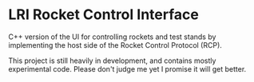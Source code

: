 # LRI Rocket Control Interface

C++ version of the UI for controlling rockets and test stands by implementing the host side of the 
Rocket Control Protocol (RCP).

This project is still heavily in development, and contains mostly experimental code. Please don't
judge me yet I promise it will get better.
